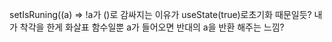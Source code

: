 setIsRuning((a) => !a가 ()로 감싸지는 이유가 useState(true)로초기화 때문일듯?
내가 착각을 한게 화살표 함수일뿐 a가 들어오면 반대의 a을 반환 해주는 느낌?
